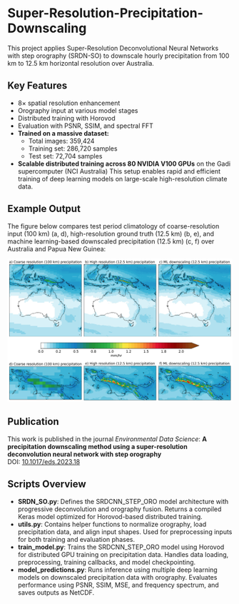 # Super-Resolution-Precipitation-Downscaling
This project applies Super-Resolution Deconvolutional Neural Networks with step orography (SRDN-SO) to downscale hourly precipitation from 100 km to 12.5 km horizontal resolution over Australia.

## Key Features
- 8× spatial resolution enhancement
- Orography input at various model stages
- Distributed training with Horovod
- Evaluation with PSNR, SSIM, and spectral FFT
- **Trained on a massive dataset:**
  - Total images: 359,424
  - Training set: 286,720 samples
  - Test set: 72,704 samples
- **Scalable distributed training across 80 NVIDIA V100 GPUs** on the Gadi supercomputer (NCI Australia)
This setup enables rapid and efficient training of deep learning models on large-scale high-resolution climate data.

## Example Output

The figure below compares test period climatology of coarse-resolution input (100 km) (a, d), high-resolution ground truth (12.5 km) (b, e), and machine learning-based downscaled precipitation (12.5 km) (c, f) over Australia and Papua New Guinea:

![Example of downscaling performance](images/test_period_climatology.jpg)

## Publication
This work is published in the journal *Environmental Data Science*:
**A precipitation downscaling method using a super-resolution deconvolution neural network with step orography**  
DOI: [10.1017/eds.2023.18](https://doi.org/10.1017/eds.2023.18)
## Scripts Overview
- **SRDN_SO.py**: Defines the SRDCNN_STEP_ORO model architecture with progressive deconvolution and orography fusion.
Returns a compiled Keras model optimized for Horovod-based distributed training.
- **utils.py**: Contains helper functions to normalize orography, load precipitation data, and align input shapes.
Used for preprocessing inputs for both training and evaluation phases.
- **train_model.py**: Trains the SRDCNN_STEP_ORO model using Horovod for distributed GPU training on precipitation data.
Handles data loading, preprocessing, training callbacks, and model checkpointing.
- **model_predictions.py**: Runs inference using multiple deep learning models on downscaled precipitation data with orography.
Evaluates performance using PSNR, SSIM, MSE, and frequency spectrum, and saves outputs as NetCDF.
